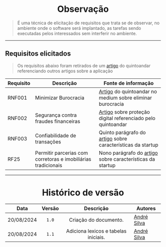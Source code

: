<div style="text-align: center;">

# Observação 

</div>

> É uma técnica de elicitação de requisitos que trata se de observar, no ambiente onde o software será implantado, as tarefas sendo executadas pelos interessados sem interferir no ambiente.

---

## Requisitos elicitados

> Os requisitos abaixo foram retirados de um [artigo](https://noticias.quintoandar.com.br/quinto-andar-elimina-burocracia-no-aluguel-e-inicia-compra-e-venda-de-im%C3%B3veis-3f3f03a273ff) do quintoandar referenciando outros artigos sobre a aplicação

<div style="margin: 0 auto; width: fit-content;">

| Requisito | Descrição                                                     | Fonte de informação                                                                                                                                                                                                                         |
|-----------|---------------------------------------------------------------|---------------------------------------------------------------------------------------------------------------------------------------------------------------------------------------------------------------------------------------------|
| RNF001    | Minimizar Burocracia                                          | [Artigo](https://www.jornaldocomercio.com/_conteudo/marcas_2020/noticias/2020/02/726908-quinto-andar-elimina-burocracia-no-aluguel-e-inicia-teste-para-compra-e-venda-de-imoveis.html) do quintoandar no medium sobre eliminar burocracia   |
| RNF002    | Segurança contra fraudes financeiras                          | [Artigo](https://www.otempo.com.br/opiniao/artigos/imovel-e-cliente-protegidos-1.2303941) sobre proteção digital referenciado pelo quintoandar                                                                                              |
| RNF003    | Confiabilidade de transações                                  | Quinto parágrafo do [artigo](https://www.jornaldocomercio.com/_conteudo/marcas_2020/noticias/2020/02/726908-quinto-andar-elimina-burocracia-no-aluguel-e-inicia-teste-para-compra-e-venda-de-imoveis.html) sobre características da startup |
| RF25      | Permitir parcerias com corretoras e imobiliárias tradicionais | Nono parágrafo do [artigo](https://www.jornaldocomercio.com/_conteudo/marcas_2020/noticias/2020/02/726908-quinto-andar-elimina-burocracia-no-aluguel-e-inicia-teste-para-compra-e-venda-de-imoveis.html) sobre características da startup   |

</div>

---

<div style="text-align: center;">

# Histórico de versão

</div>

<div style="margin: 0 auto; width: fit-content;">

|    Data    | Versão |              Descrição               | Autores                                     |
|:----------:|:------:|:------------------------------------:|---------------------------------------------|
| 20/08/2024 | `1.0`  |        Criação do documento.         | [André Silva](https://github.com/Hunter104) |
| 20/08/2024 | `1.1`  | Adiciona lexicos e tabelas iniciais. | [André Silva](https://github.com/Hunter104) |

</div>


